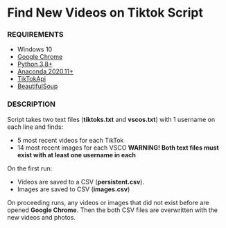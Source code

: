 # Find New Videos on Tiktok Script

### REQUIREMENTS
- Windows 10
- [Google Chrome](https://www.google.com/chrome/)
- [Python 3.8+](https://docs.python.org/release/3.9.2/using/windows.html)
- [Anaconda 2020.11+](https://docs.anaconda.com/anaconda/install/windows/)
- [TikTokApi](https://github.com/davidteather/TikTok-Api)
- [BeautifulSoup](https://www.crummy.com/software/BeautifulSoup/bs4/doc/#installing-beautiful-soup)

### DESCRIPTION
Script takes two text files (**tiktoks.txt** and **vscos.txt**) with 1 username on each line and finds:
- 5 most recent videos for each TikTok
- 14 most recent images for each VSCO
**WARNING! Both text files must exist with at least one username in each**

On the first run:
- Videos are saved to a CSV (**persistent.csv**).
- Images are saved to CSV (**images.csv**)

On proceeding runs, any videos or images that did not exist before are opened **Google Chrome**.
Then the both CSV files are overwritten with the new videos and photos.
